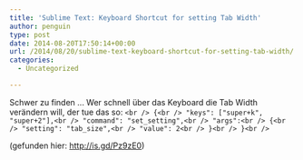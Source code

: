 ```yaml
---
title: 'Sublime Text: Keyboard Shortcut for setting Tab Width'
author: penguin
type: post
date: 2014-08-20T17:50:14+00:00
url: /2014/08/20/sublime-text-keyboard-shortcut-for-setting-tab-width/
categories:
  - Uncategorized

---
```

Schwer zu finden ...
Wer schnell über das Keyboard die Tab Width verändern will, der tue das so:
`<br />
   {<br />
        "keys": ["super+k", "super+2"],<br />
        "command": "set_setting",<br />
        "args":<br />
        {<br />
            "setting": "tab_size",<br />
            "value": 2<br />
        }<br />
    }<br />
`

(gefunden hier: http://is.gd/Pz9zE0)
